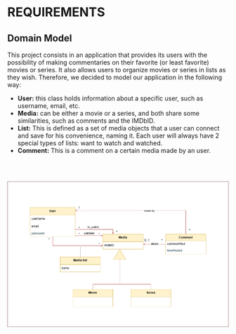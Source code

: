 # REQUIREMENTS

## Domain Model

This project consists in an application that provides its users with the possibility of making commentaries on their favorite (or least favorite) movies or series. It also allows users to organize movies or series in lists as they wish. Therefore, we decided to model our application in the following way:

- **User:** this class holds information about a specific user, such as username, email, etc.
- **Media:** can be either a movie or a series, and both share some similarities, such as comments and the IMDbID.
- **List:** This is defined as a set of media objects that a user can connect and save for his convenience, naming it. Each user will always have 2 special types of lists: want to watch and watched.
- **Comment:** This is a comment on a certain media made by an user.


<br><br>
<div justify="center">
  <img src="../images/domain-model.drawio.png"/>
</div>

